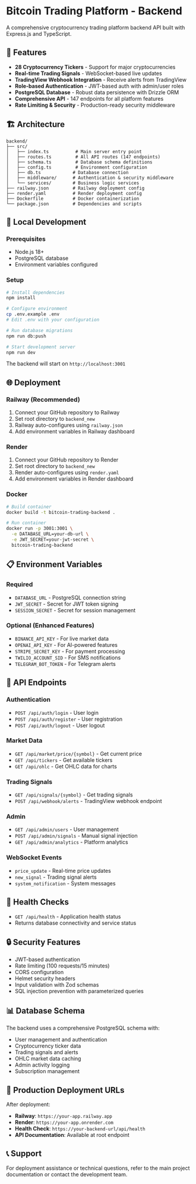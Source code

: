 # Bitcoin Trading Platform - Backend

A comprehensive cryptocurrency trading platform backend API built with Express.js and TypeScript.

## 🚀 Features

- **28 Cryptocurrency Tickers** - Support for major cryptocurrencies
- **Real-time Trading Signals** - WebSocket-based live updates
- **TradingView Webhook Integration** - Receive alerts from TradingView
- **Role-based Authentication** - JWT-based auth with admin/user roles
- **PostgreSQL Database** - Robust data persistence with Drizzle ORM
- **Comprehensive API** - 147 endpoints for all platform features
- **Rate Limiting & Security** - Production-ready security middleware

## 🏗️ Architecture

```
backend/
├── src/
│   ├── index.ts          # Main server entry point
│   ├── routes.ts         # All API routes (147 endpoints)
│   ├── schema.ts         # Database schema definitions
│   ├── config.ts         # Environment configuration
│   ├── db.ts            # Database connection
│   ├── middleware/      # Authentication & security middleware
│   └── services/        # Business logic services
├── railway.json         # Railway deployment config
├── render.yaml          # Render deployment config
├── Dockerfile           # Docker containerization
└── package.json         # Dependencies and scripts
```

## 🔧 Local Development

### Prerequisites
- Node.js 18+
- PostgreSQL database
- Environment variables configured

### Setup
```bash
# Install dependencies
npm install

# Configure environment
cp .env.example .env
# Edit .env with your configuration

# Run database migrations
npm run db:push

# Start development server
npm run dev
```

The backend will start on `http://localhost:3001`

## 🌐 Deployment

### Railway (Recommended)
1. Connect your GitHub repository to Railway
2. Set root directory to `backend_new` 
3. Railway auto-configures using `railway.json`
4. Add environment variables in Railway dashboard

### Render
1. Connect your GitHub repository to Render
2. Set root directory to `backend_new`
3. Render auto-configures using `render.yaml` 
4. Add environment variables in Render dashboard

### Docker
```bash
# Build container
docker build -t bitcoin-trading-backend .

# Run container
docker run -p 3001:3001 \
  -e DATABASE_URL=your-db-url \
  -e JWT_SECRET=your-jwt-secret \
  bitcoin-trading-backend
```

## 📋 Environment Variables

### Required
- `DATABASE_URL` - PostgreSQL connection string
- `JWT_SECRET` - Secret for JWT token signing
- `SESSION_SECRET` - Secret for session management

### Optional (Enhanced Features)
- `BINANCE_API_KEY` - For live market data
- `OPENAI_API_KEY` - For AI-powered features
- `STRIPE_SECRET_KEY` - For payment processing
- `TWILIO_ACCOUNT_SID` - For SMS notifications
- `TELEGRAM_BOT_TOKEN` - For Telegram alerts

## 🔌 API Endpoints

### Authentication
- `POST /api/auth/login` - User login
- `POST /api/auth/register` - User registration
- `POST /api/auth/logout` - User logout

### Market Data
- `GET /api/market/price/{symbol}` - Get current price
- `GET /api/tickers` - Get available tickers
- `GET /api/ohlc` - Get OHLC data for charts

### Trading Signals
- `GET /api/signals/{symbol}` - Get trading signals
- `POST /api/webhook/alerts` - TradingView webhook endpoint

### Admin
- `GET /api/admin/users` - User management
- `POST /api/admin/signals` - Manual signal injection
- `GET /api/admin/analytics` - Platform analytics

### WebSocket Events
- `price_update` - Real-time price updates
- `new_signal` - Trading signal alerts
- `system_notification` - System messages

## 🏥 Health Checks

- `GET /api/health` - Application health status
- Returns database connectivity and service status

## 🔒 Security Features

- JWT-based authentication
- Rate limiting (100 requests/15 minutes)
- CORS configuration
- Helmet security headers
- Input validation with Zod schemas
- SQL injection prevention with parameterized queries

## 📊 Database Schema

The backend uses a comprehensive PostgreSQL schema with:
- User management and authentication
- Cryptocurrency ticker data
- Trading signals and alerts
- OHLC market data caching
- Admin activity logging
- Subscription management

## 🚀 Production Deployment URLs

After deployment:
- **Railway**: `https://your-app.railway.app`
- **Render**: `https://your-app.onrender.com`
- **Health Check**: `https://your-backend-url/api/health`
- **API Documentation**: Available at root endpoint

## 📞 Support

For deployment assistance or technical questions, refer to the main project documentation or contact the development team.